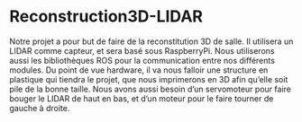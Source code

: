# Reconstruction3D-LIDAR
Notre projet a pour but de faire de la reconstitution 3D de salle. Il utilisera un LIDAR comme capteur, et sera basé sous RaspberryPi. Nous utiliserons aussi les bibliothèques ROS pour la communication entre nos différents modules. Du point de vue hardware, il va nous falloir une structure en plastique qui tiendra le projet, que nous imprimerons en 3D afin qu’elle soit pile de la bonne taille. Nous avons aussi besoin d’un servomoteur pour faire bouger le LIDAR de haut en bas, et d’un moteur pour le faire tourner de gauche à droite.
